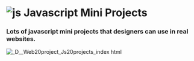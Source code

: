 # ![js](https://user-images.githubusercontent.com/95019708/199333846-c7e4fe47-7f70-44d7-a280-6d666b73f024.png) Javascript Mini Projects
### Lots of javascript mini projects that designers can use in real websites.



![_D__Web20project_Js20projects_index html](https://user-images.githubusercontent.com/95019708/199334233-c38b1c73-5710-415a-9815-6ff911db04c6.png)
